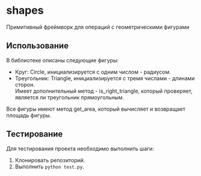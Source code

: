 # shapes
Примитивный фреймворк для операций с геометрическими фигурами

## Использование
В библиотеке описаны следующие фигуры:
- Круг: Circle, инициализируется с одним числом - радиусом.
- Треугольник: Triangle, инициализируется с тремя числами - длинами сторон.  
  Имеет дополнительный метод - is_right_triangle, который проверяет, является ли треугольник прямоугольным.

Все фигуры имеют метод get_area, который вычисляет и возвращает площадь фигуры.

## Тестирование
Для тестирования проекта необходимо выполнить шаги:
1. Клонировать репозиторий.
2. Выполнить `python test.py`.
